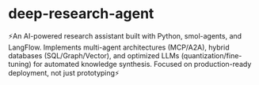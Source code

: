 # deep-research-agent
⚡An AI-powered research assistant built with Python, smol-agents, and LangFlow. Implements multi-agent architectures (MCP/A2A), hybrid databases (SQL/Graph/Vector), and optimized LLMs (quantization/fine-tuning) for automated knowledge synthesis. Focused on production-ready deployment, not just prototyping⚡

